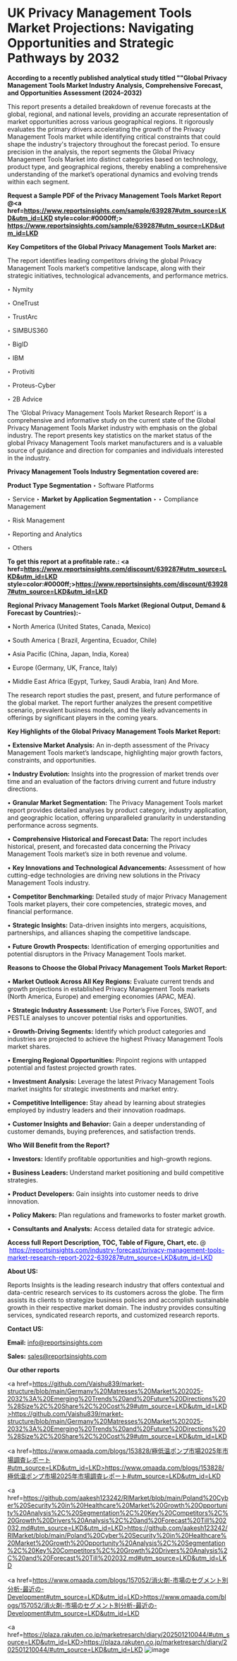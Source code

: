 # UK Privacy Management Tools Market Projections: Navigating Opportunities and Strategic Pathways by 2032

<strong>According to a recently published analytical study titled ""Global Privacy Management Tools Market Industry Analysis, Comprehensive Forecast, and Opportunities Assessment (2024–2032)</strong>

This report presents a detailed breakdown of revenue forecasts at the global, regional, and national levels, providing an accurate representation of market opportunities across various geographical regions. It rigorously evaluates the primary drivers accelerating the growth of the Privacy Management Tools market while identifying critical constraints that could shape the industry's trajectory throughout the forecast period. To ensure precision in the analysis, the report segments the Global Privacy Management Tools Market into distinct categories based on technology, product type, and geographical regions, thereby enabling a comprehensive understanding of the market’s operational dynamics and evolving trends within each segment.

<strong>Request a Sample PDF of the Privacy Management Tools Market Report </strong><strong>@<a href=https://www.reportsinsights.com/sample/639287#utm_source=LKD&utm_id=LKD style=color:#0000ff;> https://www.reportsinsights.com/sample/639287#utm_source=LKD&utm_id=LKD</a></strong></font>

<strong>Key Competitors of the Global Privacy Management Tools Market are:</strong>

The report identifies leading competitors driving the global Privacy Management Tools market’s competitive landscape, along with their strategic initiatives, technological advancements, and performance metrics.

‣ Nymity

‣ OneTrust

‣ TrustArc

‣ SIMBUS360

‣ BigID

‣ IBM

‣ Protiviti

‣ Proteus-Cyber

‣ 2B Advice

The ‘Global Privacy Management Tools Market Research Report’ is a comprehensive and informative study on the current state of the Global Privacy Management Tools Market industry with emphasis on the global industry. The report presents key statistics on the market status of the global Privacy Management Tools market manufacturers and is a valuable source of guidance and direction for companies and individuals interested in the industry.

<strong>Privacy Management Tools Industry Segmentation covered are:</strong>

<strong>Product Type Segmentation</strong>
‣
Software Platforms

‣ Service
‣ 
<strong>Market by Application Segmentation</strong>
‣
‣  Compliance Management

‣ Risk Management

‣ Reporting and Analytics

‣ Others

<strong>To get this report at a profitable rate.: <a href=https://www.reportsinsights.com/discount/639287#utm_source=LKD&utm_id=LKD style=color:#0000ff;>https://www.reportsinsights.com/discount/639287#utm_source=LKD&utm_id=LKD</a></strong></font>

<strong>Regional Privacy Management Tools Market (Regional Output, Demand &amp; Forecast by Countries):-</strong>

• North America (United States, Canada, Mexico)

• South America ( Brazil, Argentina, Ecuador, Chile)

• Asia Pacific (China, Japan, India, Korea)

• Europe (Germany, UK, France, Italy)

• Middle East Africa (Egypt, Turkey, Saudi Arabia, Iran) And More.

The research report studies the past, present, and future performance of the global market. The report further analyzes the present competitive scenario, prevalent business models, and the likely advancements in offerings by significant players in the coming years.

<strong>Key Highlights of the Global Privacy Management Tools Market Report:</strong>

• <strong>Extensive Market Analysis:</strong> An in-depth assessment of the Privacy Management Tools market’s landscape, highlighting major growth factors, constraints, and opportunities.

• <strong>Industry Evolution:</strong> Insights into the progression of market trends over time and an evaluation of the factors driving current and future industry directions.

• <strong>Granular Market Segmentation:</strong> The Privacy Management Tools market report provides detailed analyses by product category, industry application, and geographic location, offering unparalleled granularity in understanding performance across segments.

• <strong>Comprehensive Historical and Forecast Data:</strong> The report includes historical, present, and forecasted data concerning the Privacy Management Tools market’s size in both revenue and volume.

• <strong>Key Innovations and Technological Advancements:</strong> Assessment of how cutting-edge technologies are driving new solutions in the Privacy Management Tools industry.

• <strong>Competitor Benchmarking:</strong> Detailed study of major Privacy Management Tools market players, their core competencies, strategic moves, and financial performance.

• <strong>Strategic Insights:</strong> Data-driven insights into mergers, acquisitions, partnerships, and alliances shaping the competitive landscape.

• <strong>Future Growth Prospects:</strong> Identification of emerging opportunities and potential disruptors in the Privacy Management Tools market.

<strong>Reasons to Choose the Global Privacy Management Tools Market Report:</strong>

• <strong>Market Outlook Across All Key Regions:</strong> Evaluate current trends and growth projections in established Privacy Management Tools markets (North America, Europe) and emerging economies (APAC, MEA).

• <strong>Strategic Industry Assessment:</strong> Use Porter’s Five Forces, SWOT, and PESTLE analyses to uncover potential risks and opportunities.

• <strong>Growth-Driving Segments:</strong> Identify which product categories and industries are projected to achieve the highest Privacy Management Tools market shares.

• <strong>Emerging Regional Opportunities:</strong> Pinpoint regions with untapped potential and fastest projected growth rates.

• <strong>Investment Analysis:</strong> Leverage the latest Privacy Management Tools market insights for strategic investments and market entry.

• <strong>Competitive Intelligence:</strong> Stay ahead by learning about strategies employed by industry leaders and their innovation roadmaps.

• <strong>Customer Insights and Behavior:</strong> Gain a deeper understanding of customer demands, buying preferences, and satisfaction trends.

<strong>Who Will Benefit from the Report?</strong>

• <strong>Investors:</strong> Identify profitable opportunities and high-growth regions.

• <strong>Business Leaders:</strong> Understand market positioning and build competitive strategies.

• <strong>Product Developers:</strong> Gain insights into customer needs to drive innovation.

• <strong>Policy Makers:</strong> Plan regulations and frameworks to foster market growth.

• <strong>Consultants and Analysts:</strong> Access detailed data for strategic advice.
</ul>
<strong>Access full Report Description, TOC, Table of Figure, Chart, etc. </strong>@  <a href=https://reportsinsights.com/industry-forecast/privacy-management-tools-market-research-report-2022-639287#utm_source=LKD&utm_id=LKD style=color:#0000ff;>https://reportsinsights.com/industry-forecast/privacy-management-tools-market-research-report-2022-639287#utm_source=LKD&utm_id=LKD</a></font>

<strong><strong>About US</strong>:</strong>

Reports Insights is the leading research industry that offers contextual and data-centric research services to its customers across the globe. The firm assists its clients to strategize business policies and accomplish sustainable growth in their respective market domain. The industry provides consulting services, syndicated research reports, and customized research reports.

<strong>Contact US:</strong>

<p class=""""><b>Email:</b> <a href=mailto:info@reportsinsights.com>info@reportsinsights.com</a></p>
<p class=""""><b>Sales:</b> <a href=mailto:sales@reportsinsights.com>sales@reportsinsights.com</a></p>

<strong>Our other reports</strong>

<a href=https://github.com/Vaishu839/market-structure/blob/main/Germany%20Matresses%20Market%202025-2032%3A%20Emerging%20Trends%20and%20Future%20Directions%20%28Size%2C%20Share%2C%20Cost%29#utm_source=LKD&utm_id=LKD>https://github.com/Vaishu839/market-structure/blob/main/Germany%20Matresses%20Market%202025-2032%3A%20Emerging%20Trends%20and%20Future%20Directions%20%28Size%2C%20Share%2C%20Cost%29#utm_source=LKD&utm_id=LKD</a>

<a href=https://www.omaada.com/blogs/153828/極低温ポンプ市場2025年市場調査レポート#utm_source=LKD&utm_id=LKD>https://www.omaada.com/blogs/153828/極低温ポンプ市場2025年市場調査レポート#utm_source=LKD&utm_id=LKD</a>

<a href=https://github.com/aakesh123242/RIMarket/blob/main/Poland%20Cyber%20Security%20in%20Healthcare%20Market%20Growth%20Opportunity%20Analysis%2C%20Segmentation%2C%20Key%20Competitors%2C%20Growth%20Drivers%20Analysis%2C%20and%20Forecast%20Till%202032.md#utm_source=LKD&utm_id=LKD>https://github.com/aakesh123242/RIMarket/blob/main/Poland%20Cyber%20Security%20in%20Healthcare%20Market%20Growth%20Opportunity%20Analysis%2C%20Segmentation%2C%20Key%20Competitors%2C%20Growth%20Drivers%20Analysis%2C%20and%20Forecast%20Till%202032.md#utm_source=LKD&utm_id=LKD</a>

<a href=https://www.omaada.com/blogs/157052/消火剤-市場のセグメント別分析-最近の-Development#utm_source=LKD&utm_id=LKD>https://www.omaada.com/blogs/157052/消火剤-市場のセグメント別分析-最近の-Development#utm_source=LKD&utm_id=LKD</a>

<a href=https://plaza.rakuten.co.jp/marketresarch/diary/202501210044/#utm_source=LKD&utm_id=LKD>https://plaza.rakuten.co.jp/marketresarch/diary/202501210044/#utm_source=LKD&utm_id=LKD</a>
![image](https://github.com/user-attachments/assets/667baa75-fafb-4010-82a2-ce0c81ef091d)
